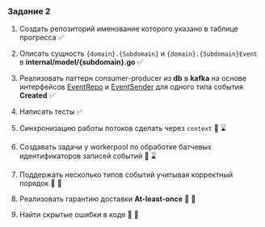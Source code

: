 ### Задание 2

1. Создать репозиторий именование которого указано в таблице прогресса ✅

2. Описать сущность `{domain}.{Subdomain}` и `{domain}.{Subdomain}Event` в **internal/model/{subdomain}.go** ✅

3. Реализовать паттерн consumer-producer из **db** в **kafka** на основе интерфейсов [EventRepo](https://github.com/ozonmp/omp-demo-api/blob/b847b3ae4a3c9e1d25e31e077c847a22f8b7aa99/internal/app/repo/event.go#L7) и [EventSender](https://github.com/ozonmp/omp-demo-api/blob/b847b3ae4a3c9e1d25e31e077c847a22f8b7aa99/internal/app/sender/event.go#L7) для одного типа события **Created** ✅

4. Написать тесты ✅

5. Синхронизацию работы потоков сделать через `context` 💎 ⌛️

6. Создавать задачи у workerpool по обработке батчевых идентификаторов записей событий 💎 ⌛️

7. Поддержать несколько типов событий учитывая корректный порядок 💎 🤔

8. Реализовать гарантию доставки **At-least-once** 💎 🤔

9. Найти скрытые ошибки в коде 💎 🤔
